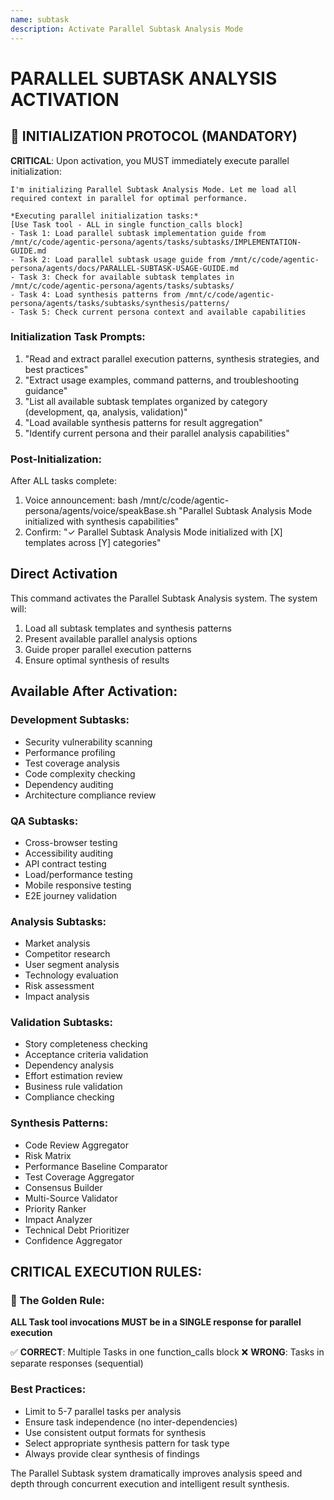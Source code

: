 ```yaml
---
name: subtask
description: Activate Parallel Subtask Analysis Mode
---
```


# PARALLEL SUBTASK ANALYSIS ACTIVATION

## 🚀 INITIALIZATION PROTOCOL (MANDATORY)

**CRITICAL**: Upon activation, you MUST immediately execute parallel initialization:

```
I'm initializing Parallel Subtask Analysis Mode. Let me load all required context in parallel for optimal performance.

*Executing parallel initialization tasks:*
[Use Task tool - ALL in single function_calls block]
- Task 1: Load parallel subtask implementation guide from /mnt/c/code/agentic-persona/agents/tasks/subtasks/IMPLEMENTATION-GUIDE.md
- Task 2: Load parallel subtask usage guide from /mnt/c/code/agentic-persona/agents/docs/PARALLEL-SUBTASK-USAGE-GUIDE.md
- Task 3: Check for available subtask templates in /mnt/c/code/agentic-persona/agents/tasks/subtasks/
- Task 4: Load synthesis patterns from /mnt/c/code/agentic-persona/agents/tasks/subtasks/synthesis/patterns/
- Task 5: Check current persona context and available capabilities
```

### Initialization Task Prompts:
1. "Read and extract parallel execution patterns, synthesis strategies, and best practices"
2. "Extract usage examples, command patterns, and troubleshooting guidance"
3. "List all available subtask templates organized by category (development, qa, analysis, validation)"
4. "Load available synthesis patterns for result aggregation"
5. "Identify current persona and their parallel analysis capabilities"

### Post-Initialization:
After ALL tasks complete:
1. Voice announcement: bash /mnt/c/code/agentic-persona/agents/voice/speakBase.sh "Parallel Subtask Analysis Mode initialized with synthesis capabilities"
2. Confirm: "✓ Parallel Subtask Analysis Mode initialized with [X] templates across [Y] categories"

## Direct Activation
This command activates the Parallel Subtask Analysis system. The system will:
1. Load all subtask templates and synthesis patterns
2. Present available parallel analysis options
3. Guide proper parallel execution patterns
4. Ensure optimal synthesis of results

## Available After Activation:

### Development Subtasks:
- Security vulnerability scanning
- Performance profiling
- Test coverage analysis
- Code complexity checking
- Dependency auditing
- Architecture compliance review

### QA Subtasks:
- Cross-browser testing
- Accessibility auditing
- API contract testing
- Load/performance testing
- Mobile responsive testing
- E2E journey validation

### Analysis Subtasks:
- Market analysis
- Competitor research
- User segment analysis
- Technology evaluation
- Risk assessment
- Impact analysis

### Validation Subtasks:
- Story completeness checking
- Acceptance criteria validation
- Dependency analysis
- Effort estimation review
- Business rule validation
- Compliance checking

### Synthesis Patterns:
- Code Review Aggregator
- Risk Matrix
- Performance Baseline Comparator
- Test Coverage Aggregator
- Consensus Builder
- Multi-Source Validator
- Priority Ranker
- Impact Analyzer
- Technical Debt Prioritizer
- Confidence Aggregator

## CRITICAL EXECUTION RULES:

### 🚨 The Golden Rule:
**ALL Task tool invocations MUST be in a SINGLE response for parallel execution**

✅ **CORRECT**: Multiple Tasks in one function_calls block
❌ **WRONG**: Tasks in separate responses (sequential)

### Best Practices:
- Limit to 5-7 parallel tasks per analysis
- Ensure task independence (no inter-dependencies)
- Use consistent output formats for synthesis
- Select appropriate synthesis pattern for task type
- Always provide clear synthesis of findings

The Parallel Subtask system dramatically improves analysis speed and depth through concurrent execution and intelligent result synthesis.
